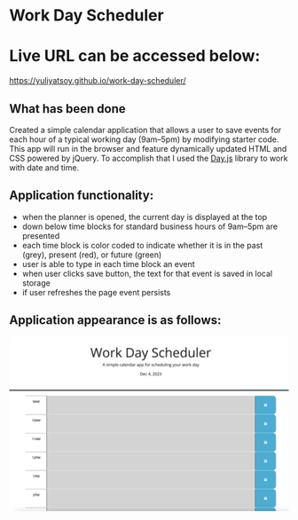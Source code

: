 # Work Day Scheduler

# Live URL can be accessed below:

https://yuliyatsoy.github.io/work-day-scheduler/

## What has been done

Created a simple calendar application that allows a user to save events for each hour of a typical working day (9am&ndash;5pm) by modifying starter code. This app will run in the browser and feature dynamically updated HTML and CSS powered by jQuery.
To accomplish that I used the [Day.js](https://day.js.org/en/) library to work with date and time.

## Application functionality:

- when the planner is opened, the current day is displayed at the top
- down below time blocks for standard business hours of 9am&ndash;5pm are presented
- each time block is color coded to indicate whether it is in the past (grey), present (red), or future (green)
- user is able to type in each time block an event
- when user clicks save button, the text for that event is saved in local storage
- if user refreshes the page event persists

## Application appearance is as follows:

![work-day-scheduler](image.png)
